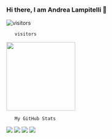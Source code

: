 ### Hi there, I am Andrea Lampitelli  👋

![visitors](https://visitor-badge.glitch.me/badge?page_id=page.id)

      

       visitors
      
 <img height="180em" src="https://github-readme-stats.vercel.app/api?username=andylampi&show_icons=true&hide_border=true&&count_private=true&include_all_commits=true" />

      

       My GitHub Stats
       
  
 
<img heigth="180" src="https://img.shields.io/badge/JavaScript-323330?style=for-the-badge&logo=javascript&logoColor=F7DF1E" />   <img heigth="180" src="https://img.shields.io/badge/Python-3776AB?style=for-the-badge&logo=python&logoColor=white" />   <img heigth="180" src="https://img.shields.io/badge/HTML5-E34F26?style=for-the-badge&logo=html5&logoColor=white" />   <img heigth="180" src="https://img.shields.io/badge/CSS3-1572B6?style=for-the-badge&logo=css3&logoColor=white" />
